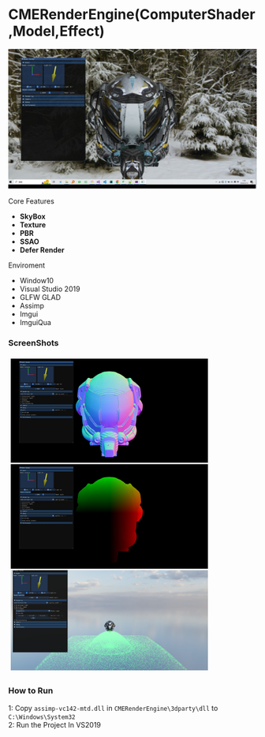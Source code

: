 # CMERenderEngine(ComputerShader,Model,Effect)
<div align="center">
  <img src="screenshots/1.jpg">
</div>

Core Features
- **SkyBox**
- **Texture**
- **PBR**
- **SSAO**
- **Defer Render**

Enviroment
- Window10
- Visual Studio 2019
- GLFW GLAD
- Assimp
- Imgui
- ImguiQua

### ScreenShots

<div style="padding: 5px">
    <img src="screenshots/2.jpg" width="400" />
    <img src="screenshots/3.jpg" width="400" />
	<img src="screenshots/4.jpg" width="400" />
</div>

### How to Run
1: Copy `assimp-vc142-mtd.dll` in `CMERenderEngine\3dparty\dll` to `C:\Windows\System32`    
2: Run the Project In VS2019
